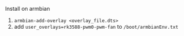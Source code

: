 Install on armbian

1. `armbian-add-overlay <overlay_file.dts>`
2. add `user_overlays=rk3588-pwm0-pwm-fan` to `/boot/armbianEnv.txt`
